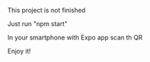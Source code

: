 This project is not finished

Just run "npm start"

In your smartphone with Expo app scan th QR

Enjoy it!
